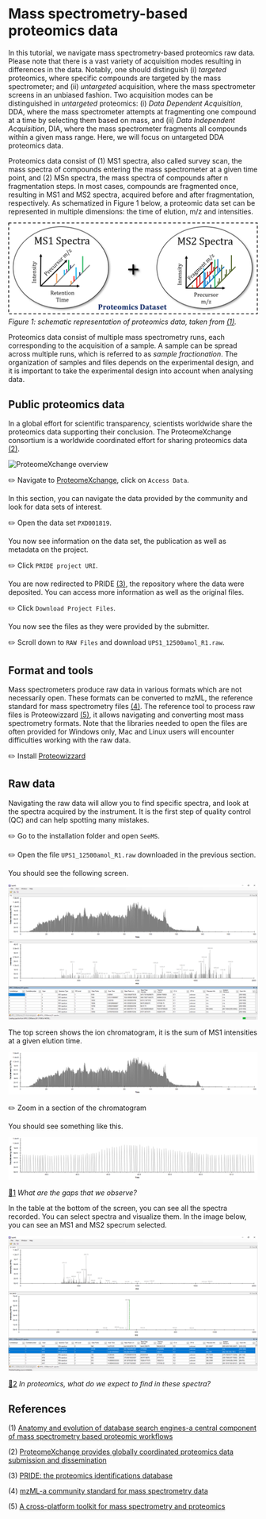 # Mass spectrometry-based proteomics data

In this tutorial, we navigate mass spectrometry-based proteomics raw data. Please note that there is a vast variety of acquisition modes resulting in differences in the data. Notably, one should distinguish (i) _targeted_ proteomics, where specific compounds are targeted by the mass spectrometer; and (ii) _untargeted_ acquisition, where the mass spectrometer screens in an unbiased fashion. Two acquisition modes can be distinguished in _untargeted_ proteomics: (i) _Data Dependent Acquisition_, DDA, where the mass spectrometer attempts at fragmenting one compound at a time by selecting them based on mass, and (ii) _Data Independent Acquisition_, DIA, where the mass spectrometer fragments all compounds within a given mass range. Here, we will focus on untargeted DDA proteomics data.

Proteomics data consist of (1) MS1 spectra, also called survey scan, the mass spectra of compounds entering the mass spectrometer at a given time point, and (2) MSn spectra, the mass spectra of compounds after n fragmentation steps. In most cases, compounds are fragmented once, resulting in MS1 and MS2 spectra, acquired before and after fragmentation, respectively. As schematized in Figure 1 below, a proteomic data set can be represented in multiple dimensions: the time of elution, m/z and intensities.

![Proteomics Data](images/data.png?raw=true "Proteomics data")
_Figure 1: schematic representation of proteomics data, taken from [(1)](#references)._

Proteomics data consist of multiple mass spectrometry runs, each corresponding to the acquisition of a sample. A sample can be spread across multiple runs, which is referred to as _sample fractionation_. The organization of samples and files depends on the experimental design, and it is important to take the experimental design into account when analysing data.


## Public proteomics data

In a global effort for scientific transparency, scientists worldwide share the proteomics data supporting their conclusion. The ProteomeXchange consortium is a worldwide coordinated effort for sharing proteomics data [(2)](#references).

![ProteomeXchange overview](http://www.proteomexchange.org/px_members.png "ProteomeXchange overview")

:pencil2: Navigate to [ProteomeXchange](http://www.proteomexchange.org), click on `Access Data`.

In this section, you can navigate the data provided by the community and look for data sets of interest.

:pencil2: Open the data set `PXD001819`.

You now see information on the data set, the publication as well as metadata on the project.

:pencil2: Click `PRIDE project URI`.

You are now redirected to PRIDE [(3)](#references), the repository where the data were deposited. You can access more information as well as the original files.

:pencil2: Click `Download Project Files`.

You now see the files as they were provided by the submitter.

:pencil2: Scroll down to `RAW Files` and download `UPS1_12500amol_R1.raw`.


## Format and tools

Mass spectrometers produce raw data in various formats which are not necessarily open. These formats can be converted to mzML, the reference standard for mass spectrometry files [(4)](#references). The reference tool to process raw files is Proteowizzard [(5)](#references), it allows navigating and converting most mass spectrometry formats. Note that the libraries needed to open the files are often provided for Windows only, Mac and Linux users will encounter difficulties working with the raw data.

:pencil2: Install [Proteowizzard](http://proteowizard.sourceforge.net/)


## Raw data

Navigating the raw data will allow you to find specific spectra, and look at the spectra acquired by the instrument. It is the first step of quality control (QC) and can help spotting many mistakes.

:pencil2: Go to the installation folder and open `SeeMS`.

:pencil2: Open the file `UPS1_12500amol_R1.raw` downloaded in the previous section.

You should see the following screen.

![SeeMS Overview](images/seeMS_1.png?raw=true "SeeMS Overview")

The top screen shows the ion chromatogram, it is the sum of MS1 intensities at a given elution time.

![Ion Chromatogram](images/chromatogram.png?raw=true "Ion Chromatogram")

:pencil2: Zoom in a section of the chromatogram

You should see something like this.

![Ion Chromatogram Zoom](images/chromatogram_zoom.png?raw=true "Ion Chromatogram Zoom")

[:thought_balloon:1](../Answers.md#thought_balloon1) _What are the gaps that we observe?_

In the table at the bottom of the screen, you can see all the spectra recorded. You can select spectra and visualize them. In the image below, you can see an MS1 and MS2 specrum selected.

![MS1 MS2](images/MS1_MS2.png?raw=true "MS1 MS2")

[:thought_balloon:2](../Answers.md#thought_balloon2) _In proteomics, what do we expect to find in these spectra?_


## References

(1) [Anatomy and evolution of database search engines-a central component of mass spectrometry based proteomic workflows](https://www.ncbi.nlm.nih.gov/pubmed/28902424)

(2) [ProteomeXchange provides globally coordinated proteomics data submission and dissemination](https://www.ncbi.nlm.nih.gov/pubmed/24727771)

(3) [PRIDE: the proteomics identifications database](https://www.ncbi.nlm.nih.gov/pubmed/16041671)

(4) [mzML-a community standard for mass spectrometry data](https://www.ncbi.nlm.nih.gov/pubmed/20716697)

(5) [A cross-platform toolkit for mass spectrometry and proteomics](https://www.ncbi.nlm.nih.gov/pubmed/23051804)


